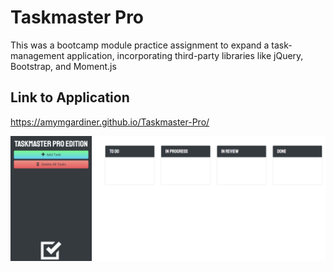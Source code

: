 # Taskmaster Pro

This was a bootcamp module practice assignment to expand a task-management application, incorporating third-party libraries like jQuery, Bootstrap, and Moment.js

## Link to Application

https://amymgardiner.github.io/Taskmaster-Pro/

![plot](./assets/images/Screenshot%202022-06-21%20162113.png)
